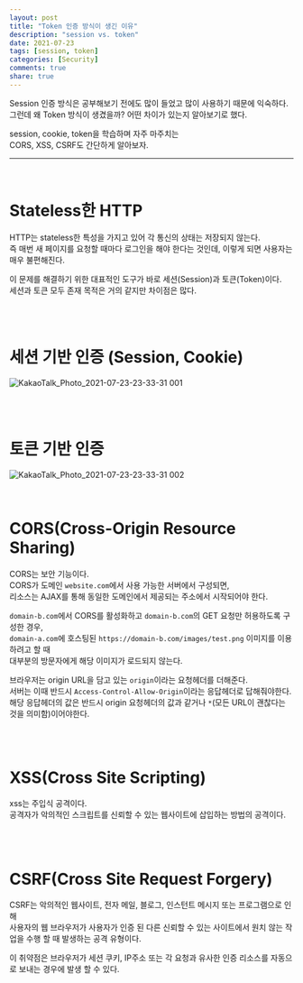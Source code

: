 ```yaml
---
layout: post
title: "Token 인증 방식이 생긴 이유"    
description: "session vs. token"
date: 2021-07-23
tags: [session, token]
categories: [Security]
comments: true
share: true
---
```


Session 인증 방식은 공부해보기 전에도 많이 들었고 많이 사용하기 때문에 익숙하다.       
그런데 왜 Token 방식이 생겼을까? 어떤 차이가 있는지 알아보기로 했다.      

session, cookie, token을 학습하며 자주 마주치는  
CORS, XSS, CSRF도 간단하게 알아보자.   

---

<br />   

# Stateless한 HTTP     
HTTP는 stateless한 특성을 가지고 있어 각 통신의 상태는 저장되지 않는다.     
즉 매번 새 페이지를 요청할 때마다 로그인을 해야 한다는 것인데, 이렇게 되면 사용자는 매우 불편해진다.   

이 문제를 해결하기 위한 대표적인 도구가 바로 세션(Session)과 토큰(Token)이다.  
세션과 토큰 모두 존재 목적은 거의 같지만 차이점은 많다.   

<br />     
<br />       


# 세션 기반 인증 (Session, Cookie)   
![KakaoTalk_Photo_2021-07-23-23-33-31 001](https://user-images.githubusercontent.com/33855307/126797627-b2c53bcc-e353-417b-9bb7-2aa8adef4834.jpeg)


<br />     
<br />         

# 토큰 기반 인증   
![KakaoTalk_Photo_2021-07-23-23-33-31 002](https://user-images.githubusercontent.com/33855307/126797619-e9645816-ff93-462f-bd97-12170fe29ae9.jpeg)

<br />         
  

# CORS(Cross-Origin Resource Sharing)        
CORS는 보안 기능이다.      
CORS가 도메인 `website.com`에서 사용 가능한 서버에서 구성되면,    
리소스는 AJAX를 통해 동일한 도메인에서 제공되는 주소에서 시작되어야 한다.       

`domain-b.com`에서 CORS를 활성화하고 `domain-b.com`의 GET 요청만 허용하도록 구성한 경우,     
`domain-a.com`에 호스팅된 `https://domain-b.com/images/test.png` 이미지를 이용하려고 할 때     
대부분의 방문자에게 해당 이미지가 로드되지 않는다.

브라우저는 origin URL을 담고 있는 `origin`이라는 요청헤더를 더해준다.     
서버는 이때 반드시 `Access-Control-Allow-Origin`이라는 응답헤더로 답해줘야한다.       
해당 응답헤더의 값은 반드시 origin 요청헤더의 값과 같거나 `*`(모든 URL이 괜찮다는 것을 의미함)이어야한다.       

<br />       
<br />         


# XSS(Cross Site Scripting)   
xss는 주입식 공격이다.   
공격자가 악의적인 스크립트를 신뢰할 수 있는 웹사이트에 삽입하는 방법의 공격이다.     

<br />       
<br />         

# CSRF(Cross Site Request Forgery)   
CSRF는 악의적인 웹사이트, 전자 메일, 블로그, 인스턴트 메시지 또는 프로그램으로 인해    
사용자의 웹 브라우저가 사용자가 인증 된 다른 신뢰할 수 있는 사이트에서 원치 않는 작업을 수행 할 때 발생하는 공격 유형이다.   

이 취약점은 브라우저가 세션 쿠키, IP주소 또는 각 요청과 유사한 인증 리소스를 자동으로 보내는 경우에 발생 할 수 있다.    


<br />          
